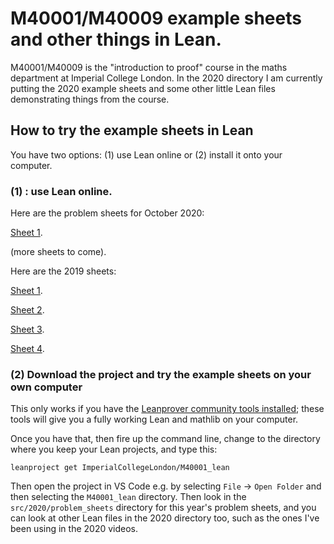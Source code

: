 # M40001/M40009 example sheets and other things in Lean.

M40001/M40009 is the "introduction to proof" course in the maths department at Imperial College London. In the 2020 directory I am currently putting the 2020 example sheets and some other little Lean files demonstrating things from the course.

## How to try the example sheets in Lean

You have two options: (1) use Lean online or (2) install it onto your computer.

### (1) : use Lean online.

Here are the problem sheets for October 2020:

<a href="https://leanprover-community.github.io/lean-web-editor/#url=https%3A%2F%2Fraw.githubusercontent.com%2FImperialCollegeLondon%2FM40001_lean%2Fmaster%2Fsrc%2F2020%2Fproblem_sheets%2Fsheet1.lean" target="_blank">Sheet 1</a>.

(more sheets to come).

Here are the 2019 sheets:

[Sheet 1](https://leanprover-community.github.io/lean-web-editor/#url=https%3A%2F%2Fraw.githubusercontent.com%2FImperialCollegeLondon%2FM40001_lean%2Fmaster%2Fsrc%2F2019%2Fquestions%2Fsheet1.lean).

[Sheet 2](https://leanprover-community.github.io/lean-web-editor/#url=https%3A%2F%2Fraw.githubusercontent.com%2FImperialCollegeLondon%2FM40001_lean%2Fmaster%2Fsrc%2F2019%2Fquestions%2Fsheet2.lean).

[Sheet 3](https://leanprover-community.github.io/lean-web-editor/#url=https%3A%2F%2Fraw.githubusercontent.com%2FImperialCollegeLondon%2FM40001_lean%2Fmaster%2Fsrc%2F2019%2Fquestions%2Fsheet3.lean).

[Sheet 4](https://leanprover-community.github.io/lean-web-editor/#url=https%3A%2F%2Fraw.githubusercontent.com%2FImperialCollegeLondon%2FM40001_lean%2Fmaster%2Fsrc%2F2019%2Fquestions%2Fsheet4.lean).

### (2) Download the project and try the example sheets on your own computer

This only works if you have the [Leanprover community tools installed](https://leanprover-community.github.io/get_started.html); these tools will give you a fully working Lean and mathlib on your computer.

Once you have that, then fire up the command line, change to the directory where you keep your Lean projects, and type this:

```
leanproject get ImperialCollegeLondon/M40001_lean
```

Then open the project in VS Code e.g. by selecting `File` -> `Open Folder` and then selecting the `M40001_lean` directory. Then look in the `src/2020/problem_sheets` directory for this year's problem sheets, and you can look at other Lean files in the 2020 directory too, such as the ones I've been using in the 2020 videos.

